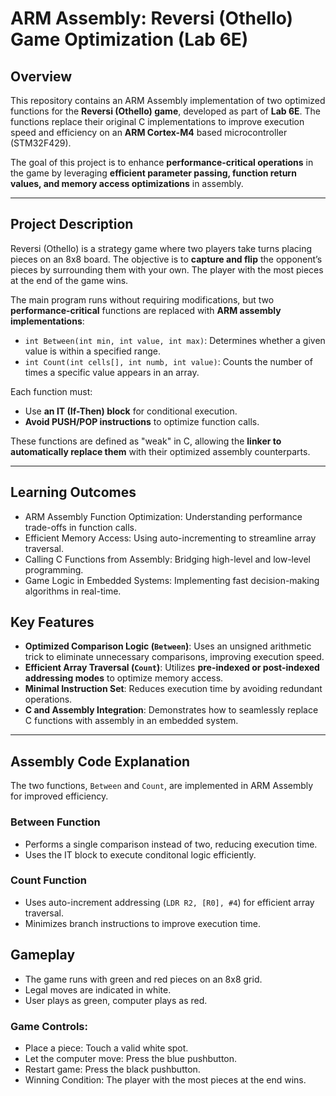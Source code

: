 # **ARM Assembly: Reversi (Othello) Game Optimization (Lab 6E)**

## **Overview**
This repository contains an ARM Assembly implementation of two optimized functions for the **Reversi (Othello) game**, developed as part of **Lab 6E**. The functions replace their original C implementations to improve execution speed and efficiency on an **ARM Cortex-M4** based microcontroller (STM32F429). 

The goal of this project is to enhance **performance-critical operations** in the game by leveraging **efficient parameter passing, function return values, and memory access optimizations** in assembly.

---

## **Project Description**
Reversi (Othello) is a strategy game where two players take turns placing pieces on an 8x8 board. The objective is to **capture and flip** the opponent’s pieces by surrounding them with your own. The player with the most pieces at the end of the game wins.

The main program runs without requiring modifications, but two **performance-critical** functions are replaced with **ARM assembly implementations**:
- `int Between(int min, int value, int max)`: Determines whether a given value is within a specified range.
- `int Count(int cells[], int numb, int value)`: Counts the number of times a specific value appears in an array.

Each function must:
- Use **an IT (If-Then) block** for conditional execution.
- **Avoid PUSH/POP instructions** to optimize function calls.

These functions are defined as "weak" in C, allowing the **linker to automatically replace them** with their optimized assembly counterparts.

---

## **Learning Outcomes**
- ARM Assembly Function Optimization: Understanding performance trade-offs in function calls.
- Efficient Memory Access: Using auto-incrementing to streamline array traversal.
- Calling C Functions from Assembly: Bridging high-level and low-level programming.
- Game Logic in Embedded Systems: Implementing fast decision-making algorithms in real-time.


## **Key Features**
- **Optimized Comparison Logic (`Between`)**: Uses an unsigned arithmetic trick to eliminate unnecessary comparisons, improving execution speed.
- **Efficient Array Traversal (`Count`)**: Utilizes **pre-indexed or post-indexed addressing modes** to optimize memory access.
- **Minimal Instruction Set**: Reduces execution time by avoiding redundant operations.
- **C and Assembly Integration**: Demonstrates how to seamlessly replace C functions with assembly in an embedded system.

---

## **Assembly Code Explanation**
The two functions, `Between` and `Count`, are implemented in ARM Assembly for improved efficiency.

### **Between Function**
- Performs a single comparison instead of two, reducing execution time.
- Uses the IT block to execute conditonal logic efficiently.

### **Count Function**
- Uses auto-increment addressing (`LDR R2, [R0], #4`) for efficient array traversal.
- Minimizes branch instructions to improve execution time.

## Gameplay
- The game runs with green and red pieces on an 8x8 grid.
- Legal moves are indicated in white.
- User plays as green, computer plays as red.

### Game Controls:
- Place a piece: Touch a valid white spot.
- Let the computer move: Press the blue pushbutton.
- Restart game: Press the black pushbutton.
- Winning Condition: The player with the most pieces at the end wins.
